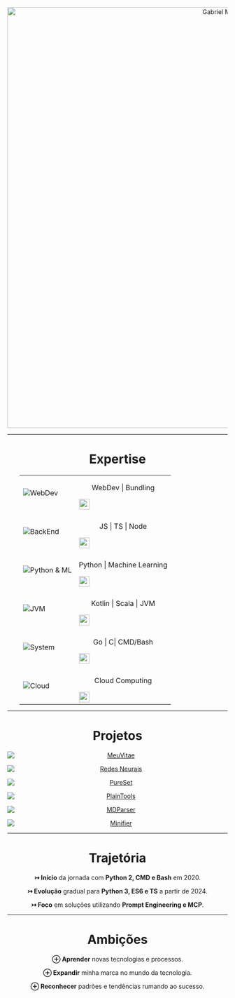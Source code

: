 <div align="center" style="width: 100%; max-width: 56em;">
  <!-- Cabeçalho -->
  <img
    src="https://img.shields.io/badge/%AD-Gabriel_Maia-24292E?logo=github&style=for-the-badge"
    alt="Gabriel Maia"
    style="max-height: 100%; max-width: 100%; width: 100vw;"
  />

  <hr style="border: none" />

  <!-- Expertise -->
  <h1>Expertise</h1>
  <table width="100%" style="border-collapse: collapse; max-width: 28em; margin: 0 auto;" align="center">
    <tr>
      <td>
        <img src="https://skillicons.dev/icons?i=html,css,webpack&theme=dark" alt="WebDev"/>
      </td>
      <td>
        <p align="center">WebDev | Bundling</p>
        <img align="center" src="https://img.shields.io/badge/░░████████████████░░-E34F26?style=flat-square" style="height: 1.5rem"/>
      </td>
    </tr>
    <tr><td></td></tr>
    <tr>
      <td>
        <img src="https://skillicons.dev/icons?i=js,ts,nodejs&theme=dark" alt="BackEnd"/>
      </td>
      <td>
        <p align="center">JS | TS | Node</p>
        <img align="center" src="https://img.shields.io/badge/░░░██████████████░░░-yellow?style=flat-square" style="height: 1.5rem"/>
      </td>
    </tr>
    <tr><td></td></tr>
    <tr>
      <td>
        <img src="https://skillicons.dev/icons?i=python,scikitlearn,tensorflow&theme=dark" alt="Python & ML"/>
      </td>
      <td>
        <p align="center">Python | Machine Learning</p>
        <img align="center" src="https://img.shields.io/badge/░░░██████████████░░░-3776AB?style=flat-square" style="height: 1.5rem"/>
      </td>
    </tr>
    <tr><td></td></tr>
    <tr>
      <td>
        <img align="center" src="https://skillicons.dev/icons?i=kotlin,scala,java&theme=dark" alt="JVM"/>
      </td>
      <td>
        <p align="center">Kotlin | Scala | JVM</p>
        <img align="center" src="https://img.shields.io/badge/░░░░░██████████░░░░░-7F52FF?style=flat-square" style="height: 1.5rem"/>
      </td>
    </tr>
    <tr><td></td></tr>
    <tr>
      <td>
        <img src="https://skillicons.dev/icons?i=go,c,bash&theme=dark" alt="System"/>
      </td>
      <td>
        <p align="center">Go | C| CMD/Bash</p>
        <img align="center" src="https://img.shields.io/badge/░░░░░░░██████░░░░░░░-00C8F0?style=flat-square" style="height: 1.5rem"/>
      </td>
    </tr>
    <tr><td></td></tr>
    <tr>
      <td>
        <img src="https://skillicons.dev/icons?i=aws,gcp,azure&theme=dark" alt="Cloud"/>
      </td>
      <td>
        <p align="center">Cloud Computing</p>
        <img align="center" src="https://img.shields.io/badge/░░░░░░░░░██░░░░░░░░░-FF9900?style=flat-square" style="height: 1.5rem"/>
      </td>
    </tr>
  </table>

  <hr style="border: none" />

  <!-- Projetos -->
  <h1>Projetos</h1>
  <div>
    <a href="https://github.com/gabrielmsilva00/meuvitae"><img src="https://github-readme-stats.vercel.app/api/pin/?username=gabrielmsilva00&repo=meuvitae&theme=dark" alt="MeuVitae" style="max-width: 100%; height: auto; display: block; margin: 0 auto 1em;"/></a>
    <a href="https://github.com/gabrielmsilva00/redes-neurais-mlp"><img src="https://github-readme-stats.vercel.app/api/pin/?username=gabrielmsilva00&repo=redes-neurais-mlp&theme=dark" alt="Redes Neurais" style="max-width: 100%; height: auto; display: block; margin: 0 auto 1em;"/></a>
    <a href="https://github.com/gabrielmsilva00/pureset"><img src="https://github-readme-stats.vercel.app/api/pin/?username=gabrielmsilva00&repo=pureset&theme=dark" alt="PureSet" style="max-width: 100%; height: auto; display: block; margin: 0 auto 1em;"/></a>
    <a href="https://github.com/gabrielmsilva00/plaintools"><img src="https://github-readme-stats.vercel.app/api/pin/?username=gabrielmsilva00&repo=plaintools&theme=dark" alt="PlainTools" style="max-width: 100%; height: auto; display: block; margin: 0 auto 1em;"/></a>
    <a href="https://github.com/gabrielmsilva00/mdparser"><img src="https://github-readme-stats.vercel.app/api/pin/?username=gabrielmsilva00&repo=mdparser&theme=dark" alt="MDParser" style="max-width: 100%; height: auto; display: block; margin: 0 auto 1em;"/></a>
    <a href="https://github.com/gabrielmsilva00/minifier"><img src="https://github-readme-stats.vercel.app/api/pin/?username=gabrielmsilva00&repo=minifier&theme=dark" alt="Minifier" style="max-width: 100%; height: auto; display: block; margin: 0 auto;"/></a>
  </div>

  <hr style="border: none" />

  <!-- Trajetória -->
  <h1>Trajetória</h1>
  <ul style="list-style-type: none; padding: 0; margin: 0; text-align: center;">
    <p style="margin-bottom: .5em;"><strong>↣ Início</strong> da jornada com <strong>Python 2, CMD e Bash</strong> em 2020.</p>
    <p style="margin-bottom: .5em;"><strong>↣ Evolução</strong> gradual para <strong>Python 3, ES6 e TS</strong> a partir de 2024.</p>
    <p><strong>↣ Foco</strong> em soluções utilizando <strong>Prompt Engineering e MCP</strong>.</p>
  </ul>

  <hr style="border: none" />

  <!-- Ambições -->
  <h1>Ambições</h1>
  <ul style="list-style-type: none; padding: 0; margin: 0; text-align: center;">
    <p style="margin-bottom: .5em;"><strong>⊕ Aprender</strong> novas tecnologias e processos.</p>
    <p style="margin-bottom: .5em;"><strong>⊕ Expandir</strong> minha marca no mundo da tecnologia.</p>
    <p><strong>⊕ Reconhecer</strong> padrões e tendências rumando ao sucesso.</p>
  </ul>
</div>
